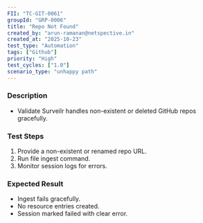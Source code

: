 ```yaml
---
FII: "TC-GIT-0061"
groupId: "GRP-0006"
title: "Repo Not Found"
created_by: "arun-ramanan@netspective.in"
created_at: "2025-10-23"
test_type: "Automation"
tags: ["Github"]
priority: "High"
test_cycles: ["1.0"]
scenario_type: "unhappy path"
---
```

### Description
- Validate Surveilr handles non-existent or deleted GitHub repos gracefully.

### Test Steps
1. Provide a non-existent or renamed repo URL.  
2. Run file ingest command.  
3. Monitor session logs for errors.

### Expected Result
- Ingest fails gracefully.  
- No resource entries created.  
- Session marked failed with clear error.
